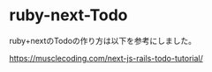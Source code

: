 # ruby-next-Todo

ruby+nextのTodoの作り方は以下を参考にしました。

https://musclecoding.com/next-js-rails-todo-tutorial/